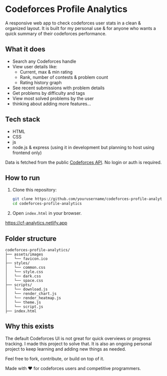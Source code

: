 # Codeforces Profile Analytics

A responsive web app to check codeforces user stats in a clean & organized layout. It is built for my personal use & for anyone who wants a quick summary of their codeforces performance.

## What it does

- Search any Codeforces handle
- View user details like:
  - Current, max & min rating
  - Rank, number of contests & problem count
  - Rating history graph
- See recent submissions with problem details
- Get problems by difficulty and tags
- View most solved problems by the user
- thinking about adding more features...

## Tech stack

- HTML
- CSS
- js
- node.js & express (using it in development but planning to host using frontend only)

Data is fetched from the public [Codeforces API](https://codeforces.com/apiHelp). No login or auth is required.

## How to run

1. Clone this repository:
   ```bash
   git clone https://github.com/yourusername/codeforces-profile-analytics.git
   cd codeforces-profile-analytics
   ```

2. Open `index.html` in your browser.

https://cf-analytics.netlify.app

## Folder structure

```
codeforces-profile-analytics/
├── assets/images
│   └── favicon.ico
├── styles/
│   └── common.css
│   └── style.css
│   └── dark.css
│   └── space.css
├── scripts/
│   └── download.js
│   └── render_chart.js
│   └── render_heatmap.js
│   └── theme.js
│   └── script.js
├── index.html
```

## Why this exists

The default Codeforces UI is not great for quick overviews or progress tracking. I made this project to solve that. It is also an ongoing personal project to keep learning and adding new things as needed.

Feel free to fork, contribute, or build on top of it.

Made with ❤️ for codeforces users and competitive programmers.
